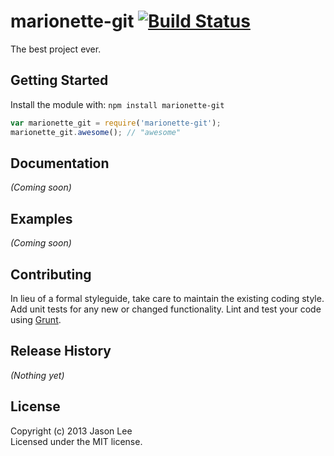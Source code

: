 # marionette-git [![Build Status](https://secure.travis-ci.org/chsien/marionette-git.png?branch=master)](http://travis-ci.org/chsien/marionette-git)

The best project ever.

## Getting Started
Install the module with: `npm install marionette-git`

```javascript
var marionette_git = require('marionette-git');
marionette_git.awesome(); // "awesome"
```

## Documentation
_(Coming soon)_

## Examples
_(Coming soon)_

## Contributing
In lieu of a formal styleguide, take care to maintain the existing coding style. Add unit tests for any new or changed functionality. Lint and test your code using [Grunt](http://gruntjs.com/).

## Release History
_(Nothing yet)_

## License
Copyright (c) 2013 Jason Lee  
Licensed under the MIT license.
